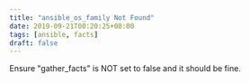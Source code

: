 ```yaml
---
title: "ansible_os_family Not Found"
date: 2019-09-21T00:20:25+08:00
tags: [ansible, facts]
draft: false
---
```


Ensure "gather_facts" is NOT set to false and it should be fine.
